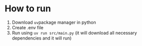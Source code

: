 # How to run

1. Download `uv`package manager in python
2. Create .env file
3. Run using `uv run src/main.py` (it will download all necessary dependencies and it will run)
